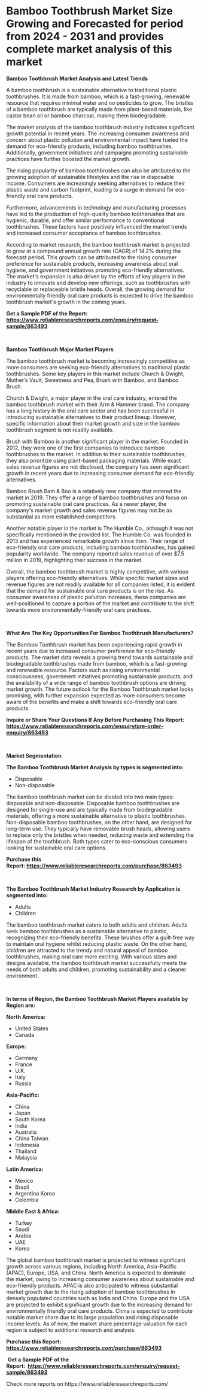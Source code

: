 <p><h1>Bamboo Toothbrush Market Size Growing and Forecasted for period from 2024 - 2031 and provides complete market analysis of this market</h1></p><p><strong>Bamboo Toothbrush Market Analysis and Latest Trends</strong></p>
<p><p>A bamboo toothbrush is a sustainable alternative to traditional plastic toothbrushes. It is made from bamboo, which is a fast-growing, renewable resource that requires minimal water and no pesticides to grow. The bristles of a bamboo toothbrush are typically made from plant-based materials, like castor bean oil or bamboo charcoal, making them biodegradable.</p><p>The market analysis of the bamboo toothbrush industry indicates significant growth potential in recent years. The increasing consumer awareness and concern about plastic pollution and environmental impact have fueled the demand for eco-friendly products, including bamboo toothbrushes. Additionally, government initiatives and campaigns promoting sustainable practices have further boosted the market growth.</p><p>The rising popularity of bamboo toothbrushes can also be attributed to the growing adoption of sustainable lifestyles and the rise in disposable income. Consumers are increasingly seeking alternatives to reduce their plastic waste and carbon footprint, leading to a surge in demand for eco-friendly oral care products.</p><p>Furthermore, advancements in technology and manufacturing processes have led to the production of high-quality bamboo toothbrushes that are hygienic, durable, and offer similar performance to conventional toothbrushes. These factors have positively influenced the market trends and increased consumer acceptance of bamboo toothbrushes.</p><p>According to market research, the bamboo toothbrush market is projected to grow at a compound annual growth rate (CAGR) of 14.2% during the forecast period. This growth can be attributed to the rising consumer preference for sustainable products, increasing awareness about oral hygiene, and government initiatives promoting eco-friendly alternatives. The market's expansion is also driven by the efforts of key players in the industry to innovate and develop new offerings, such as toothbrushes with recyclable or replaceable bristle heads. Overall, the growing demand for environmentally friendly oral care products is expected to drive the bamboo toothbrush market's growth in the coming years.</p></p>
<p><strong>Get a Sample PDF of the Report:&nbsp; <a href="https://www.reliableresearchreports.com/enquiry/request-sample/863493">https://www.reliableresearchreports.com/enquiry/request-sample/863493</a></strong></p>
<p>&nbsp;</p>
<p><strong>Bamboo Toothbrush Major Market Players</strong></p>
<p><p>The bamboo toothbrush market is becoming increasingly competitive as more consumers are seeking eco-friendly alternatives to traditional plastic toothbrushes. Some key players in this market include Church & Dwight, Mother’s Vault, Sweetness and Pea, Brush with Bamboo, and Bamboo Brush.</p><p>Church & Dwight, a major player in the oral care industry, entered the bamboo toothbrush market with their Arm & Hammer brand. The company has a long history in the oral care sector and has been successful in introducing sustainable alternatives to their product lineup. However, specific information about their market growth and size in the bamboo toothbrush segment is not readily available.</p><p>Brush with Bamboo is another significant player in the market. Founded in 2012, they were one of the first companies to introduce bamboo toothbrushes to the market. In addition to their sustainable toothbrushes, they also prioritize using plant-based packaging materials. While exact sales revenue figures are not disclosed, the company has seen significant growth in recent years due to increasing consumer demand for eco-friendly alternatives.</p><p>Bamboo Brush Bam & Boo is a relatively new company that entered the market in 2019. They offer a range of bamboo toothbrushes and focus on promoting sustainable oral care practices. As a newer player, the company's market growth and sales revenue figures may not be as substantial as more established competitors.</p><p>Another notable player in the market is The Humble Co., although it was not specifically mentioned in the provided list. The Humble Co. was founded in 2013 and has experienced remarkable growth since then. Their range of eco-friendly oral care products, including bamboo toothbrushes, has gained popularity worldwide. The company reported sales revenue of over $7.5 million in 2019, highlighting their success in the market.</p><p>Overall, the bamboo toothbrush market is highly competitive, with various players offering eco-friendly alternatives. While specific market sizes and revenue figures are not readily available for all companies listed, it is evident that the demand for sustainable oral care products is on the rise. As consumer awareness of plastic pollution increases, these companies are well-positioned to capture a portion of the market and contribute to the shift towards more environmentally-friendly oral care practices.</p></p>
<p>&nbsp;</p>
<p><strong>What Are The Key Opportunities For Bamboo Toothbrush Manufacturers?</strong></p>
<p><p>The Bamboo Toothbrush market has been experiencing rapid growth in recent years due to increased consumer preference for eco-friendly products. The market data reveals a growing trend towards sustainable and biodegradable toothbrushes made from bamboo, which is a fast-growing and renewable resource. Factors such as rising environmental consciousness, government initiatives promoting sustainable products, and the availability of a wide range of bamboo toothbrush options are driving market growth. The future outlook for the Bamboo Toothbrush market looks promising, with further expansion expected as more consumers become aware of the benefits and make a shift towards eco-friendly oral care products.</p></p>
<p><strong>Inquire or Share Your Questions If Any Before Purchasing This Report: <a href="https://www.reliableresearchreports.com/enquiry/pre-order-enquiry/863493">https://www.reliableresearchreports.com/enquiry/pre-order-enquiry/863493</a></strong></p>
<p>&nbsp;</p>
<p><strong>Market Segmentation</strong></p>
<p><strong>The Bamboo Toothbrush Market Analysis by types is segmented into:</strong></p>
<p><ul><li>Disposable</li><li>Non-disposable</li></ul></p>
<p><p>The bamboo toothbrush market can be divided into two main types: disposable and non-disposable. Disposable bamboo toothbrushes are designed for single-use and are typically made from biodegradable materials, offering a more sustainable alternative to plastic toothbrushes. Non-disposable bamboo toothbrushes, on the other hand, are designed for long-term use. They typically have removable brush heads, allowing users to replace only the bristles when needed, reducing waste and extending the lifespan of the toothbrush. Both types cater to eco-conscious consumers looking for sustainable oral care options.</p></p>
<p><strong>Purchase this Report:&nbsp;<a href="https://www.reliableresearchreports.com/purchase/863493">https://www.reliableresearchreports.com/purchase/863493</a></strong></p>
<p>&nbsp;</p>
<p><strong>The Bamboo Toothbrush Market Industry Research by Application is segmented into:</strong></p>
<p><ul><li>Adults</li><li>Children</li></ul></p>
<p><p>The bamboo toothbrush market caters to both adults and children. Adults seek bamboo toothbrushes as a sustainable alternative to plastic, recognizing their eco-friendly benefits. These brushes offer a guilt-free way to maintain oral hygiene whilst reducing plastic waste. On the other hand, children are attracted to the trendy and natural appeal of bamboo toothbrushes, making oral care more exciting. With various sizes and designs available, the bamboo toothbrush market successfully meets the needs of both adults and children, promoting sustainability and a cleaner environment.</p></p>
<p>&nbsp;</p>
<p><strong>In terms of Region, the Bamboo Toothbrush Market Players available by Region are:</strong></p>
<p>
    <p> <strong> North America: </strong>
        <ul>
            <li>United States</li>
            <li>Canada</li>
        </ul>
        </p> 
    <p> <strong> Europe: </strong>
        <ul>
            <li>Germany</li>
            <li>France</li>
            <li>U.K.</li>
            <li>Italy</li>
            <li>Russia</li>
        </ul>
        </p> 
    <p> <strong> Asia-Pacific: </strong>
        <ul>
            <li>China</li>
            <li>Japan</li>
            <li>South Korea</li>
            <li>India</li>
            <li>Australia</li>
            <li>China Taiwan</li>
            <li>Indonesia</li>
            <li>Thailand</li>
            <li>Malaysia</li>
        </ul>
        </p> 
    <p> <strong> Latin America: </strong>
        <ul>
            <li>Mexico</li>
            <li>Brazil</li>
            <li>Argentina Korea</li>
            <li>Colombia</li>
        </ul>
        </p> 
    <p> <strong> Middle East & Africa: </strong>
        <ul>
            <li>Turkey</li>
            <li>Saudi</li>
            <li>Arabia</li>
            <li>UAE</li>
            <li>Korea</li>
        </ul>
    </p>
    </p>
<p><p>The global bamboo toothbrush market is projected to witness significant growth across various regions, including North America, Asia-Pacific (APAC), Europe, USA, and China. North America is expected to dominate the market, owing to increasing consumer awareness about sustainable and eco-friendly products. APAC is also anticipated to witness substantial market growth due to the rising adoption of bamboo toothbrushes in densely populated countries such as India and China. Europe and the USA are projected to exhibit significant growth due to the increasing demand for environmentally friendly oral care products. China is expected to contribute notable market share due to its large population and rising disposable income levels. As of now, the market share percentage valuation for each region is subject to additional research and analysis.</p></p>
<p><strong>Purchase this Report: <a href="https://www.reliableresearchreports.com/purchase/863493">https://www.reliableresearchreports.com/purchase/863493</a></strong></p>
<p>&nbsp;<strong>Get a Sample PDF of the Report:&nbsp;&nbsp;<a href="https://www.reliableresearchreports.com/enquiry/request-sample/863493">https://www.reliableresearchreports.com/enquiry/request-sample/863493</a></strong></p>
<p><strong></strong></p>
<p>Check more reports on https://www.reliableresearchreports.com/</p>